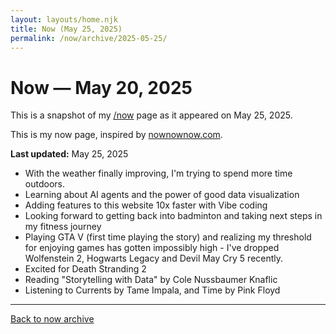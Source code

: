 ```yaml
---
layout: layouts/home.njk
title: Now (May 25, 2025)
permalink: /now/archive/2025-05-25/
---
```


<h1>Now — May 20, 2025</h1>
<p>This is a snapshot of my <a href="/now/">/now</a> page as it appeared on May 25, 2025.</p>


This is my now page, inspired by [nownownow.com](https://nownownow.com/about).

**Last updated:** May 25, 2025
- With the weather finally improving, I'm trying to spend more time outdoors.
- Learning about AI agents and the power of good data visualization
- Adding features to this website 10x faster with Vibe coding
- Looking forward to getting back into badminton and taking next steps in my fitness journey
- Playing GTA V (first time playing the story) and realizing my threshold for enjoying games has gotten impossibly high - I've dropped Wolfenstein 2, Hogwarts Legacy and Devil May Cry 5 recently.  
- Excited for Death Stranding 2
- Reading "Storytelling with Data" by Cole Nussbaumer Knaflic
- Listening to Currents by Tame Impala, and Time by Pink Floyd

---
<p><a href="/now/archive/">Back to now archive</a></p>
